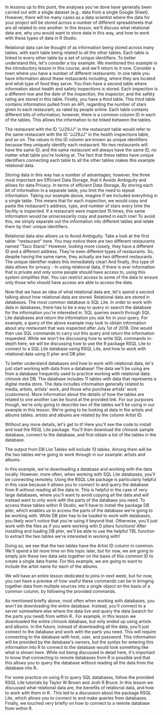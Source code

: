 In lessons up to this point, the analyses you've done have generally been carried out with a single dataset (e.g.: data from a single Google Sheet). However, there will be many cases as a data scientist where the data for your project will be stored across a number of different spreadsheets that are all related to one another. In this lesson, we'll discuss what relational data are, why you would want to store data in this way, and how to work with these types of data in R Studio.

Relational data can be thought of as information being stored across many tables, with each table being related to all the other tables. Each table is linked to every other table by a set of unique identifiers. To better understand this, let's consider a toy example. We mentioned this example in the introductory lesson in this course, and we'll return to it now. Consider a town where you have a number of different restaurants. In one table you have information about these restaurants including, where they are located and what type of food they serve. You then have a second table where information about health and safety inspections is stored. Each inspection is a different row and the date of the inspection, the inspector, and the safety rating are stored in this table. Finally, you have a third table. This third table contains information pulled from an API, regarding the number of stars given to each restaurant, as rated by people online. Each table contains different bits of information; however, there is a common column ID in each of the tables. This allows the information to be linked between the tables. 

The restaurant with the ID "JJ29JJ" in the restaurant table would refer to the same restaurant with the ID "JJ29JJ" in the health inspections table, and so on. The values in this ID column are known as unique identifiers because they uniquely identify each restaurant. No two restaurants will have the same ID, and the same restaurant will always have the same ID, no matter what table you're looking at. The fact that these tables have unique identifiers connecting each table to all the other tables makes this example relational data.

Storing data in this way has a number of advantages; however, the three most important are Efficient Data Storage, that it Avoids Ambiguity and allows for data Privacy. In terms of efficient Data Storage, By storing each bit of information in a separate table, you limit the need to repeat information. Taking our example above, imagine if we included everything in a single table. This means that for each inspection, we would copy and paste the restaurant's address, type, and number of stars every time the facility is inspected. If a restaurant were inspected 15 times, this same information would be unnecessarily copy and pasted in each row! To avoid this, we simply separate out the information into different tables and relate them by their unique identifiers. 

Relational data also allows us to Avoid Ambiguity. Take a look at the first table: "restaurant" here. You may notice there are two different restaurants named "Taco Stand." However, looking more closely, they have a different ID and a different address. They're even different types of restaurants. So, despite having the same name, they actually are two different restaurants. The unique identifier makes this immediately clear! And finally, this type of data allows for privacy - In using relational data, if there is ever information that is private and only some people should have access to, using this system simplifies that. You can restrict access to some of the data to ensure only those who should have access are able to access the data.

Now that we have an idea of what relational data are, let's spend a second talking about how relational data are stored. Relational data are stored in databases. The most common database is SQL Lite. In order to work with data in databases, there has to be a way to query or search the database for the information you're interested in. SQL queries search through SQL Lite databases and return the information you ask for in your query. For example, a query of the above example may look to obtain information about any restaurant that was inspected after July 1st of 2018. One would then use SQL commands to carry out this query and return the information requested. While we won't be discussing how to write SQL commands in-depth here, we will be discussing how to use the R package RSQL Lite to connect to a SQL Lite database using RSQL Lite, and how to work with relational data using D plier and DB plier.

To better understand databases and how to work with relational data, let's just start working with data from a database! The data we'll be using are from a database frequently used to practice working with relational data: chinook dot DB. The database includes 11 tables with data that represents a digital media store. The data includes information generally related to media, artists, artists' work, and those who purchase artists' work (customers). More information about the details of how the tables are related to one another can be found at the provided link. For our purposes though, we're only going to describe two of the tables we'll be using in our example in this lesson. We're going to be looking at data in the artists and albums tables. artists and albums are related by the column Artist ID.

Without any more details, let's get to it! Here you'll see the code to install and load the RSQL Lite package. You'll then download the chinook sample database, connect to the database, and first obtain a list of the tables in the database.

The output from DB List Tables will include 13 tables. Among them will be the two tables we're going to work through in our example: artists and albums.

In this example, we're downloading a database and working with the data locally. However, more often, when working with SQL Lite databases, you'll be connecting remotely. Using the RSQL Lite package is particularly helpful in this case because it allows you to connect to and query the database from R without reading all the data in. This is helpful in the case of very large databases, where you'll want to avoid copying all the data and will instead want to only work with the parts of the database you need. To access these tables within R Studio, we'll have to install the package DB plier, which enables us to access the parts of the database we're going to be working with. While DB plier has to be loaded to work with databases, you likely won't notice that you're using it beyond that. Otherwise, you'll just work with the files as if you were working with D pliers functions! After installing and loading DB plier, we'll be able to use the helpful TBL function to extract the two tables we're interested in working with!

Doing so, we see that the two tables have the Artist ID column in common. We'll spend a bit more time on this topic later, but for now, we are going to simply join these two data sets together on the basis of this common ID to create a single data frame. For this example, we are going to want to include the artist name for each of the albums.  

We will have an entire lesson dedicated to joins in next week, but for now, you can have a preview of how useful these commands can be in bringing together data from multiple sources into a single object on the basis of a common column, by following the provided commands.

As mentioned briefly above, most often when working with databases, you won't be downloading the entire database. Instead, you'll connect to a server somewhere else where the data live and query the data (search for the parts you need) from within R.. For example, in this lesson we downloaded the entire chinook database, but only ended up using artists and albums. In the future, instead of downloading all the data, you'll just connect to the database and work with the parts you need. This will require connecting to the database with host, user, and password. This information will be provided by the database's owners, but the syntax for entering this information into R to connect to the database would look something like what is shown here. While not being discussed in detail here, it's important to know that connecting to remote databases from R is possible and that this allows you to query the database without reading all the data from the database into R..   

For some practice on using R to query SQL databases, follow the provided RSQL Lite tutorials by Taylor W Brown and Josh R Bruce. In this lesson we discussed what relational data are, the benefits of relational data, and how to work with them in R.. This led to a discussion about the package RSQL Lite, which allows you to connect to and make queries from databases. Finally, we touched very briefly on how to connect to a remote database from within R. 